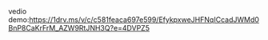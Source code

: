 vedio demo:https://1drv.ms/v/c/c581feaca697e599/EfykpxweJHFNqICcadJWMd0BnP8CaKrFrM_AZW9RtJNH3Q?e=4DVPZ5
